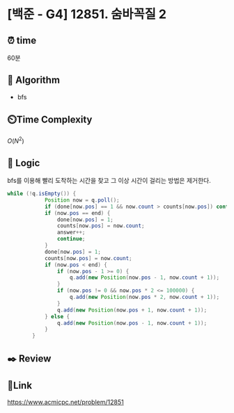 # [백준 - G4] 12851. 숨바꼭질 2

## ⏰ **time**

60분

## :pushpin: **Algorithm**

- bfs

## ⏲️**Time Complexity**

$O(N^2)$

## :round_pushpin: **Logic**
bfs를 이용해 빨리 도착하는 시간을 찾고 그 이상 시간이 걸리는 방법은 제거한다.

```java
while (!q.isEmpty()) {
            Position now = q.poll();
            if (done[now.pos] == 1 && now.count > counts[now.pos]) continue;
            if (now.pos == end) {
                done[now.pos] = 1;
                counts[now.pos] = now.count;
                answer++;
                continue;
            }
            done[now.pos] = 1;
            counts[now.pos] = now.count;
            if (now.pos < end) {
                if (now.pos - 1 >= 0) {
                    q.add(new Position(now.pos - 1, now.count + 1));
                }
                if (now.pos != 0 && now.pos * 2 <= 100000) {
                    q.add(new Position(now.pos * 2, now.count + 1));
                }
                q.add(new Position(now.pos + 1, now.count + 1));
            } else {
                q.add(new Position(now.pos - 1, now.count + 1));
            }
        }
```

## :black_nib: **Review**


## 📡**Link**

https://www.acmicpc.net/problem/12851

